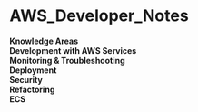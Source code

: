 # AWS_Developer_Notes

<b>Knowledge Areas</b><br>
<b>Development with AWS Services</b><br>
<b>Monitoring & Troubleshooting</b><br>
<b>Deployment</b><br>
<b>Security</b><br>
<b>Refactoring</b><br>
<b>ECS</b><br>

